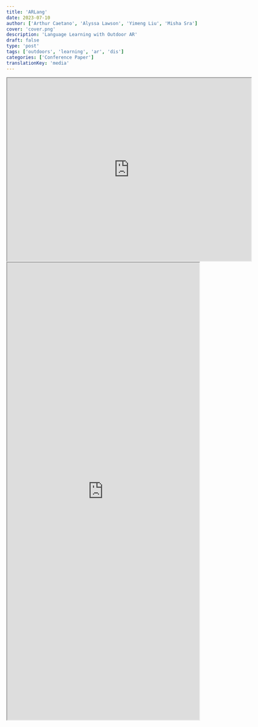 ```yaml
---
title: 'ARLang'
date: 2023-07-10
author: ['Arthur Caetano', 'Alyssa Lawson', 'Yimeng Liu', 'Misha Sra']
cover: 'cover.png'
description: 'Language Learning with Outdoor AR'
draft: false
type: 'post'
tags: ['outdoors', 'learning', 'ar', 'dis']
categories: ['Conference Paper']
translationKey: 'media'
---
```

<iframe src="https://drive.google.com/file/d/1jfJMDfysq7Hda5I1t75wwnkcdpm72b-y/preview" width="640" height="480" allow="autoplay"></iframe>
<iframe  src='https://arxiv.org/html/2411.05211' width='100%' height='1200px'></iframe>